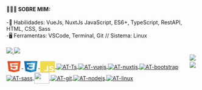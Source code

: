 <h4>👨🏻‍💻 SOBRE MIM:</h4>
-🌱 Habilidades: VueJs, NuxtJs JavaScript, ES6+, TypeScript, RestAPI, HTML, CSS, Sass<br/>
-🖥 Ferramentas: VSCode, Terminal, Git // Sistema: Linux 
 <br/><br/>
 <div style="display:flex">
  <a href="https://github.com/antniocr010">
  <img height="149em" src="https://github-readme-stats.vercel.app/api?username=antoniocr010&show_icons=true&theme=tokyonight&include_all_commits=true&count_private=true"/>
  <img height="149em" src="https://github-readme-stats.vercel.app/api/top-langs/?username=antoniocr010&layout=compact&langs_count=7&theme=tokyonight"/>
</div><div display='flex'>
 <div style="display:flex"><br>
  <img align="center" alt="AT-HTML" height="30" width="40" src="https://raw.githubusercontent.com/devicons/devicon/master/icons/html5/html5-original.svg">
  <img align="center" alt="AT-CSS" height="30" width="40" src="https://raw.githubusercontent.com/devicons/devicon/master/icons/css3/css3-original.svg">
  <img align="center" alt="AT-Js" height="30" width="40" src="https://raw.githubusercontent.com/devicons/devicon/master/icons/javascript/javascript-plain.svg">
  <img align="center" alt="AT-Ts" height="30" width="40" src="https://cdn.jsdelivr.net/gh/devicons/devicon/icons/typescript/typescript-original.svg" />
   <img align="center" alt="AT-vuejs" height="30" width="40"
        src="https://cdn.jsdelivr.net/gh/devicons/devicon/icons/vuejs/vuejs-original.svg" />
  <img align="center" alt="AT-nuxtjs" height="30" width="40" src="https://cdn.jsdelivr.net/gh/devicons/devicon/icons/nuxtjs/nuxtjs-original.svg" />
    <img align="center" alt="AT-bootstrap" height="30" width="40" 
   src="https://cdn.jsdelivr.net/gh/devicons/devicon/icons/bootstrap/bootstrap-original.svg" />
  <img align="center" alt="AT-sass" height="30" width="40" 
 src="https://cdn.jsdelivr.net/gh/devicons/devicon/icons/sass/sass-original.svg" />
    <img align="center" alt"AT-tailwindcss" height="30" width="40" 
         src="https://cdn.jsdelivr.net/gh/devicons/devicon/icons/tailwindcss/tailwindcss-plain.svg" />      
  <img align="center" alt="AT-git" height="30" width="40"
    src="https://cdn.jsdelivr.net/gh/devicons/devicon/icons/git/git-original.svg" />
  <img align="center" alt="AT-nodejs" height="30" width="40"
   src="https://cdn.jsdelivr.net/gh/devicons/devicon/icons/nodejs/nodejs-original.svg" />
  <img align="center" alt="AT-linux" height="30" width="40" src="https://cdn.jsdelivr.net/gh/devicons/devicon/icons/linux/linux-original.svg" />
  <div></div>
   
   
##
   <div>  
  <a href="https://www.linkedin.com/in/antonio-m-706a48216" target="_blank"><img src="https://img.shields.io/badge/-LinkedIn-%230077B5?style=for-the-badge&logo=linkedin&logoColor=white" target="_blank"></a>
     <a href = "mailto:antoniobr.dev010@gmail.com"><img src="https://img.shields.io/badge/-Gmail-%23333?style=for-the-badge&logo=gmail&logoColor=red" target="_blank"></a>
   <div>
